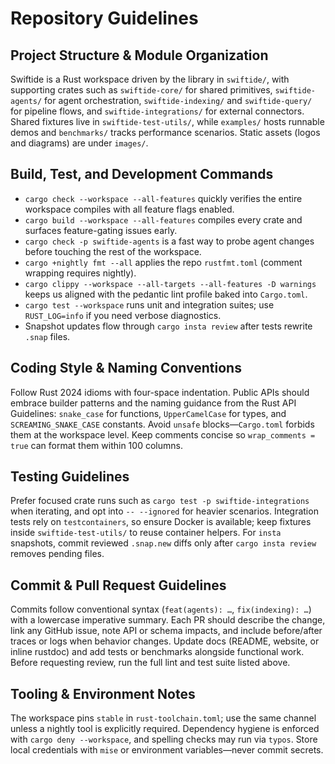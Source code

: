 # Repository Guidelines

## Project Structure & Module Organization

Swiftide is a Rust workspace driven by the library in `swiftide/`, with supporting crates such as `swiftide-core/` for shared primitives, `swiftide-agents/` for agent orchestration, `swiftide-indexing/` and `swiftide-query/` for pipeline flows, and `swiftide-integrations/` for external connectors. Shared fixtures live in `swiftide-test-utils/`, while `examples/` hosts runnable demos and `benchmarks/` tracks performance scenarios. Static assets (logos and diagrams) are under `images/`.

## Build, Test, and Development Commands

- `cargo check --workspace --all-features` quickly verifies the entire workspace compiles with all feature flags enabled.
- `cargo build --workspace --all-features` compiles every crate and surfaces feature-gating issues early.
- `cargo check -p swiftide-agents` is a fast way to probe agent changes before touching the rest of the workspace.
- `cargo +nightly fmt --all` applies the repo `rustfmt.toml` (comment wrapping requires nightly).
- `cargo clippy --workspace --all-targets --all-features -D warnings` keeps us aligned with the pedantic lint profile baked into `Cargo.toml`.
- `cargo test --workspace` runs unit and integration suites; use `RUST_LOG=info` if you need verbose diagnostics.
- Snapshot updates flow through `cargo insta review` after tests rewrite `.snap` files.

## Coding Style & Naming Conventions

Follow Rust 2024 idioms with four-space indentation. Public APIs should embrace builder patterns and the naming guidance from the Rust API Guidelines: `snake_case` for functions, `UpperCamelCase` for types, and `SCREAMING_SNAKE_CASE` constants. Avoid `unsafe` blocks—`Cargo.toml` forbids them at the workspace level. Keep comments concise so `wrap_comments = true` can format them within 100 columns.

## Testing Guidelines

Prefer focused crate runs such as `cargo test -p swiftide-integrations` when iterating, and opt into `-- --ignored` for heavier scenarios. Integration tests rely on `testcontainers`, so ensure Docker is available; keep fixtures inside `swiftide-test-utils/` to reuse container helpers. For `insta` snapshots, commit reviewed `.snap.new` diffs only after `cargo insta review` removes pending files.

## Commit & Pull Request Guidelines

Commits follow conventional syntax (`feat(agents): …`, `fix(indexing): …`) with a lowercase imperative summary. Each PR should describe the change, link any GitHub issue, note API or schema impacts, and include before/after traces or logs when behavior changes. Update docs (README, website, or inline rustdoc) and add tests or benchmarks alongside functional work. Before requesting review, run the full lint and test suite listed above.

## Tooling & Environment Notes

The workspace pins `stable` in `rust-toolchain.toml`; use the same channel unless a nightly tool is explicitly required. Dependency hygiene is enforced with `cargo deny --workspace`, and spelling checks may run via `typos`. Store local credentials with `mise` or environment variables—never commit secrets.
